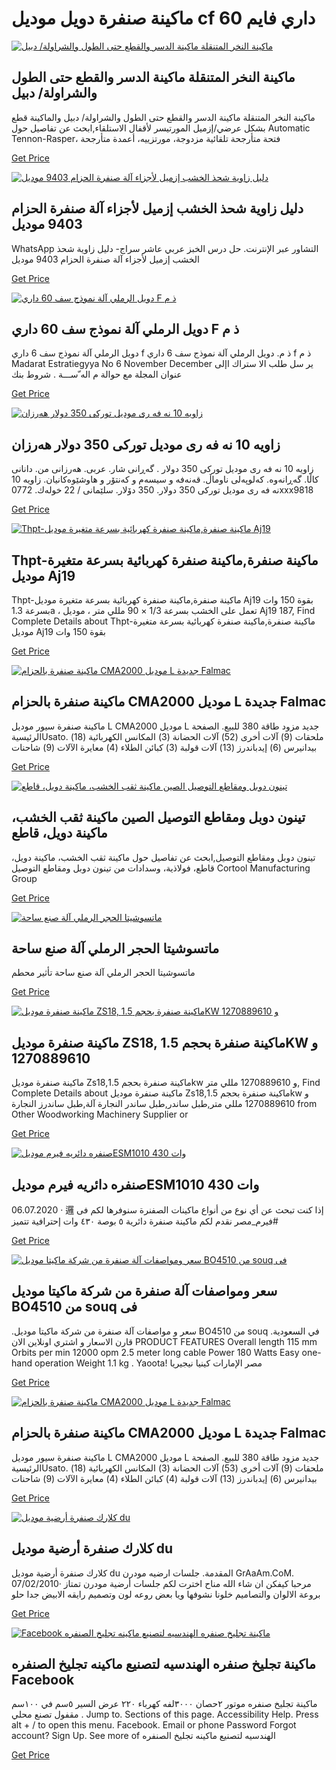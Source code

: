 # ماكينة صنفرة دويل موديل cf 60 داري فايم
<a href="https://mnn.zoosnet.net/LR/Chatpre.aspx?id=MNN94995150&p=https://vbl.co.za/" target="_blank">![ماكينة النخر المتنقلة ماكينة الدسر والقطع حتى الطول والشراولة/ دبيل ](https://raw.githubusercontent.com/gcmcrusher/imgs/main/447.jpg)</a>
## ماكينة النخر المتنقلة ماكينة الدسر والقطع حتى الطول والشراولة/ دبيل 
ماكينة النخر المتنقلة ماكينة الدسر والقطع حتى الطول والشراولة/ دبيل والماكينة قطع بشكل عرضي/إزميل المورتيسر لأقفال الاستلقاء,ابحث عن تفاصيل حول Automatic Tennon-Rasper، فتحة متأرجحة تلقائية مزدوجة، مورتزييه، أعمدة متأرجحة 
<a href="https://mnn.zoosnet.net/LR/Chatpre.aspx?id=MNN94995150&p=https://vbl.co.za/" target="_blank">Get Price</a>
<a href="https://mnn.zoosnet.net/LR/Chatpre.aspx?id=MNN94995150&p=https://vbl.co.za/" target="_blank">![دليل زاوية شحذ الخشب إزميل لأجزاء آلة صنفرة الحزام 9403 موديل](https://raw.githubusercontent.com/gcmcrusher/imgs/main/199.jpg)</a>
## دليل زاوية شحذ الخشب إزميل لأجزاء آلة صنفرة الحزام 9403 موديل
WhatsApp التشاور عبر الإنترنت. حل درس الخبز عربي عاشر سراج- دليل زاوية شحذ الخشب إزميل لأجزاء آلة صنفرة الحزام 9403 موديل
<a href="https://mnn.zoosnet.net/LR/Chatpre.aspx?id=MNN94995150&p=https://vbl.co.za/" target="_blank">Get Price</a>
<a href="https://mnn.zoosnet.net/LR/Chatpre.aspx?id=MNN94995150&p=https://vbl.co.za/" target="_blank">![دويل الرملي آلة نموذج سف 60 داري F ذ م](https://raw.githubusercontent.com/gcmcrusher/imgs/main/87.jpg)</a>
## دويل الرملي آلة نموذج سف 60 داري F ذ م
دويل الرملي آلة نموذج سف 6 داري f ذ م. دويل الرملي آلة نموذج سف 6 داري f ذ م Madarat Estratiegyya No 6 November December ير سل طلب الا ستراك اإلى عنوان المجلة مع حوالة م اله ّســـة . شروط بنك 
<a href="https://mnn.zoosnet.net/LR/Chatpre.aspx?id=MNN94995150&p=https://vbl.co.za/" target="_blank">Get Price</a>
<a href="https://mnn.zoosnet.net/LR/Chatpre.aspx?id=MNN94995150&p=https://vbl.co.za/" target="_blank">![زاويه 10 نه فه رى موديل توركى 350 دولار هەرزان](https://raw.githubusercontent.com/gcmcrusher/imgs/main/221.jpg)</a>
## زاويه 10 نه فه رى موديل توركى 350 دولار هەرزان
زاويه 10 نه فه رى موديل توركى 350 دولار . گەڕانی شار. عربی. هەرزانی من. دانانی کاڵا. گەڕانەوە. کەلوپەلی ناوماڵ. قەنەفە و سیسەم و کەنتۆر و هاوشێوەکانیان. زاويه 10 نه فه رى موديل توركى 350 دولار. 350 دۆلار. سلێمانی / 22 خوله‌ك. 0772xxx9818 
<a href="https://mnn.zoosnet.net/LR/Chatpre.aspx?id=MNN94995150&p=https://vbl.co.za/" target="_blank">Get Price</a>
<a href="https://mnn.zoosnet.net/LR/Chatpre.aspx?id=MNN94995150&p=https://vbl.co.za/" target="_blank">![Thpt-ماكينة صنفرة,ماكينة صنفرة كهربائية بسرعة متغيرة موديل Aj19 ](https://raw.githubusercontent.com/gcmcrusher/imgs/main/9.jpg)</a>
## Thpt-ماكينة صنفرة,ماكينة صنفرة كهربائية بسرعة متغيرة موديل Aj19 
Thpt-ماكينة صنفرة,ماكينة صنفرة كهربائية بسرعة متغيرة موديل Aj19 بقوة 150 وات بسرعة 1.3a ، تعمل على الخشب بسرعة 1/3 × 90 مللي متر ، موديل Aj19 187, Find Complete Details about Thpt-ماكينة صنفرة,ماكينة صنفرة كهربائية بسرعة متغيرة موديل Aj19 بقوة 150 وات 
<a href="https://mnn.zoosnet.net/LR/Chatpre.aspx?id=MNN94995150&p=https://vbl.co.za/" target="_blank">Get Price</a>
<a href="https://mnn.zoosnet.net/LR/Chatpre.aspx?id=MNN94995150&p=https://vbl.co.za/" target="_blank">![ماكينة صنفرة بالحزام CMA2000 موديل L جديدة Falmac](https://raw.githubusercontent.com/gcmcrusher/imgs/main/238.jpg)</a>
## ماكينة صنفرة بالحزام CMA2000 موديل L جديدة Falmac
ماكينة صنفرة سيور موديل L CMA2000 موديل L جديد مزود طاقة 380 للبيع. الصفحة الرئيسيةUsato. ملحقات (9) آلات أخرى (52) آلات الحضانة (3) المكانس الكهربائية (18) بيدانيرس (6) إيدباندرز (13) آلات قولبة (3) كبائن الطلاء (4) معايرة الآلات (9) شاحنات 
<a href="https://mnn.zoosnet.net/LR/Chatpre.aspx?id=MNN94995150&p=https://vbl.co.za/" target="_blank">Get Price</a>
<a href="https://mnn.zoosnet.net/LR/Chatpre.aspx?id=MNN94995150&p=https://vbl.co.za/" target="_blank">![تينون دوبل ومقاطع التوصيل الصين ماكينة ثقب الخشب، ماكينة دويل، قاطع ](https://raw.githubusercontent.com/gcmcrusher/imgs/main/544.jpg)</a>
## تينون دوبل ومقاطع التوصيل الصين ماكينة ثقب الخشب، ماكينة دويل، قاطع 
تينون دوبل ومقاطع التوصيل,ابحث عن تفاصيل حول ماكينة ثقب الخشب، ماكينة دويل، قاطع، فولاذية، وسدادات من تينون دوبل ومقاطع التوصيل Cortool Manufacturing Group
<a href="https://mnn.zoosnet.net/LR/Chatpre.aspx?id=MNN94995150&p=https://vbl.co.za/" target="_blank">Get Price</a>
<a href="https://mnn.zoosnet.net/LR/Chatpre.aspx?id=MNN94995150&p=https://vbl.co.za/" target="_blank">![ماتسوشيتا الحجر الرملي آلة صنع ساحة](https://raw.githubusercontent.com/gcmcrusher/imgs/main/229.jpg)</a>
## ماتسوشيتا الحجر الرملي آلة صنع ساحة
ماتسوشيتا الحجر الرملي آلة صنع ساحة تأثير محطم
<a href="https://mnn.zoosnet.net/LR/Chatpre.aspx?id=MNN94995150&p=https://vbl.co.za/" target="_blank">Get Price</a>
<a href="https://mnn.zoosnet.net/LR/Chatpre.aspx?id=MNN94995150&p=https://vbl.co.za/" target="_blank">![ماكينة صنفرة موديل ZS18, ماكينة صنفرة بحجم 1.5KW و 1270889610 ](https://raw.githubusercontent.com/gcmcrusher/imgs/main/612.jpg)</a>
## ماكينة صنفرة موديل ZS18, ماكينة صنفرة بحجم 1.5KW و 1270889610 
ماكينة صنفرة موديل Zs18,ماكينة صنفرة بحجم 1.5kw و 1270889610 مللي متر, Find Complete Details about ماكينة صنفرة موديل Zs18,ماكينة صنفرة بحجم 1.5kw و 1270889610 مللي متر,طبل ساندر,طبل ساندر النجارة آلة,طبل ساندرز النجارة from Other Woodworking Machinery Supplier or 
<a href="https://mnn.zoosnet.net/LR/Chatpre.aspx?id=MNN94995150&p=https://vbl.co.za/" target="_blank">Get Price</a>
<a href="https://mnn.zoosnet.net/LR/Chatpre.aspx?id=MNN94995150&p=https://vbl.co.za/" target="_blank">![صنفره دائريه فيرم موديلESM1010 430 وات](https://raw.githubusercontent.com/gcmcrusher/imgs/main/356.jpg)</a>
## صنفره دائريه فيرم موديلESM1010 430 وات
06.07.2020 · 邏 إذا كنت تبحث عن أي نوع من أنواع ماكينات الصفنرة سنوفرها لكم فى #فيرم_مصر نقدم لكم ماكينة صنفرة دائرية ٥ بوصة ٤٣٠ وات إحترافية تتميز
<a href="https://mnn.zoosnet.net/LR/Chatpre.aspx?id=MNN94995150&p=https://vbl.co.za/" target="_blank">Get Price</a>
<a href="https://mnn.zoosnet.net/LR/Chatpre.aspx?id=MNN94995150&p=https://vbl.co.za/" target="_blank">![سعر ومواصفات آلة صنفرة من شركة ماكيتا موديل BO4510 من souq فى ](https://raw.githubusercontent.com/gcmcrusher/imgs/main/335.jpg)</a>
## سعر ومواصفات آلة صنفرة من شركة ماكيتا موديل BO4510 من souq فى 
.سعر و مواصفات آلة صنفرة من شركة ماكيتا موديل BO4510 من souq في السعودية. قارن الاسعار و اشتري اونلاين الان PRODUCT FEATURES Overall length 115 mm Orbits per min 12000 opm 2.5 meter long cable Power 180 Watts Easy one-hand operation Weight 1.1 kg . Yaoota! مصر الإمارات كينيا نيجيريا 
<a href="https://mnn.zoosnet.net/LR/Chatpre.aspx?id=MNN94995150&p=https://vbl.co.za/" target="_blank">Get Price</a>
<a href="https://mnn.zoosnet.net/LR/Chatpre.aspx?id=MNN94995150&p=https://vbl.co.za/" target="_blank">![ماكينة صنفرة بالحزام CMA2000 موديل L جديدة Falmac](https://raw.githubusercontent.com/gcmcrusher/imgs/main/771.jpg)</a>
## ماكينة صنفرة بالحزام CMA2000 موديل L جديدة Falmac
ماكينة صنفرة سيور موديل L CMA2000 موديل L جديد مزود طاقة 380 للبيع. الصفحة الرئيسيةUsato. ملحقات (9) آلات أخرى (53) آلات الحضانة (3) المكانس الكهربائية (18) بيدانيرس (6) إيدباندرز (13) آلات قولبة (4) كبائن الطلاء (4) معايرة الآلات (9) شاحنات 
<a href="https://mnn.zoosnet.net/LR/Chatpre.aspx?id=MNN94995150&p=https://vbl.co.za/" target="_blank">Get Price</a>
<a href="https://mnn.zoosnet.net/LR/Chatpre.aspx?id=MNN94995150&p=https://vbl.co.za/" target="_blank">![كلارك صنفرة أرضية موديل du](https://raw.githubusercontent.com/gcmcrusher/imgs/main/97.jpg)</a>
## كلارك صنفرة أرضية موديل du
كلارك صنفرة أرضية موديل du المقدمة. جلسات ارضيه مودرن GrAaAm.CoM. 07/02/2010· مرحبا كيفكن ان شاء الله مناح اخترت لكم جلسات أرضية مودرن تمتاز بروعة الالوان والتصاميم خلونا نشوفها ويا بعض روعه لون وتصميم رايقه الابيض جدا حلو 
<a href="https://mnn.zoosnet.net/LR/Chatpre.aspx?id=MNN94995150&p=https://vbl.co.za/" target="_blank">Get Price</a>
<a href="https://mnn.zoosnet.net/LR/Chatpre.aspx?id=MNN94995150&p=https://vbl.co.za/" target="_blank">![‫ماكينة تجليخ صنفره الهندسيه لتصنيع ماكينه تجليخ الصنفره Facebook‬](https://raw.githubusercontent.com/gcmcrusher/imgs/main/75.jpg)</a>
## ‫ماكينة تجليخ صنفره الهندسيه لتصنيع ماكينه تجليخ الصنفره Facebook‬
ماكينة تجليخ صنفره موتور ٢حصان ٣٠٠٠لفه كهرباء ٢٢٠ عرض السير ٥سم في ١٠٠سم مقفول تصنع محلي . Jump to. Sections of this page. Accessibility Help. Press alt + / to open this menu. Facebook. Email or phone Password Forgot account? Sign Up. See more of ‎الهندسيه لتصنيع ماكينه تجليخ الصنفره 
<a href="https://mnn.zoosnet.net/LR/Chatpre.aspx?id=MNN94995150&p=https://vbl.co.za/" target="_blank">Get Price</a>
